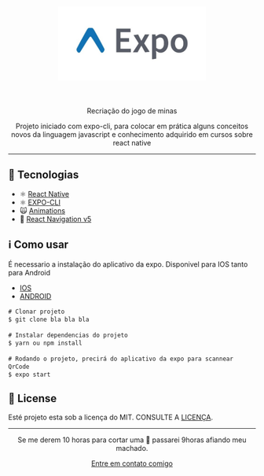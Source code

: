 <h1 align="center">
  <img src="https://github.com/Dyksonn/MineField/blob/master/src/images/expo.jpg" width="300" align="center" />
  <br>
  <br>
</h1>

<p align="center">Recriação do jogo de minas</p>
<p align="center">Projeto iniciado com expo-cli, para colocar em prática alguns conceitos novos da linguagem javascript e conhecimento adquirido em cursos sobre react native</p>

<hr />

## 🚀 Tecnologias
- ⚛️ [React Native](https://reactnative.dev/)
- ⚛️ [EXPO-CLI](https://docs.expo.io/workflow/expo-cli/)
- 🙀 [Animations](https://docs.expo.io/versions/latest/react-native/animations/)
- 💙 [React Navigation v5](https://reactnavigation.org/)


## ℹ️ Como usar
É necessario a instalação do aplicativo da expo. Disponivel para IOS tanto para Android
- [IOS](https://apps.apple.com/br/app/expo-client/id982107779)
- [ANDROID](https://play.google.com/store/apps/details?id=host.exp.exponent&hl=en)

```
# Clonar projeto
$ git clone bla bla bla

# Instalar dependencias do projeto
$ yarn ou npm install

# Rodando o projeto, precirá do aplicativo da expo para scannear QrCode
$ expo start
```

## :memo: License
Esté projeto esta sob a licença do MIT. CONSULTE A [LICENÇA](https://github.com/lukemorales/react-native-design-code/blob/master/LICENSE).

<hr />

<p align="center">Se me derem 10 horas para cortar uma 🌳 passarei 9horas afiando meu machado.</p>
<p align="center"><a href="https://www.linkedin.com/in/dykson-santos-410740187/">Entre em contato comigo</a></p>
